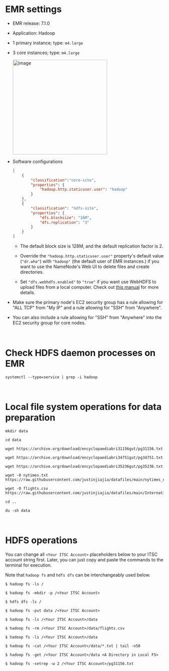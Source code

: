 
# EMR settings

- EMR release: 7.1.0 

- Application: Hadoop
  
- 1 primary instance; type: `m4.large`

- 3 core instances; type: `m4.large`
  
    <img width="300" alt="image" src="https://github.com/justinjiajia/bigdata_lab/assets/8945640/1644cc8c-d79b-4c48-a194-f5c49478d126">

- Software configurations
    ```json
    [
        {
            "classification":"core-site",
            "properties": {
                "hadoop.http.staticuser.user": "hadoop"
            }
        },
        {
            "classification": "hdfs-site",
            "properties": {
                "dfs.blocksize": "16M",
                "dfs.replication": "3"
            }
        }
    ]
    ```
    - The default block size is 128M, and the default replication factor is 2.
      
    - Override the `"hadoop.http.staticuser.user"` property's default value (`"dr.who"`) with `"hadoop"` (the default user of EMR instances.) if you want to use the NameNode's Web UI to delete files and create directories.
    
    - Set `"dfs.webhdfs.enabled"` to `"true"` if you want use WebHDFS to upload files from a local computer. Check out [this manual](webhdfs_emr.md) for more details.

- Make sure the primary node's EC2 security group has a rule allowing for "ALL TCP" from "My IP" and a rule allowing for "SSH" from "Anywhere".

- You can also include a rule allowing for "SSH" from "Anywhere" into the EC2 security group for core nodes.

<br>

# Check HDFS daemon processes on EMR

```shell
systemctl --type=service | grep -i hadoop
```

<br>

# Local file system operations for data preparation

```shell
mkdir data

cd data

wget https://archive.org/download/encyclopaediabri31156gut/pg31156.txt

wget https://archive.org/download/encyclopaediabri34751gut/pg34751.txt

wget https://archive.org/download/encyclopaediabri35236gut/pg35236.txt

wget -O nytimes.txt https://raw.githubusercontent.com/justinjiajia/datafiles/main/nytimes_news_articles.txt

wget -O flights.csv https://raw.githubusercontent.com/justinjiajia/datafiles/main/International_Report_Passengers.csv

cd ..

du -sh data
```

<br>

# HDFS operations

You can change all `<Your ITSC Account>` placeholders below to your ITSC account string first. Later, you can just copy and paste the commands to the terminal for execution.

Note that `hadoop fs` and `hdfs dfs` can be interchangeably used below.

```shell
$ hadoop fs -ls /

$ hadoop fs -mkdir -p /<Your ITSC Account>

$ hdfs dfs -ls /

$ hadoop fs -put data /<Your ITSC Account>

$ hadoop fs -ls /<Your ITSC Account>/data

$ hadoop fs -rm /<Your ITSC Account>/data/flights.csv

$ hadoop fs -ls /<Your ITSC Account>/data

$ hadoop fs -cat /<Your ITSC Account>/data/*.txt | tail -n50

$ hadoop fs -get /<Your ITSC Account>/data <A Directory in Local FS> 

$ hadoop fs -setrep -w 2 /<Your ITSC Account>/pg31156.txt
```
